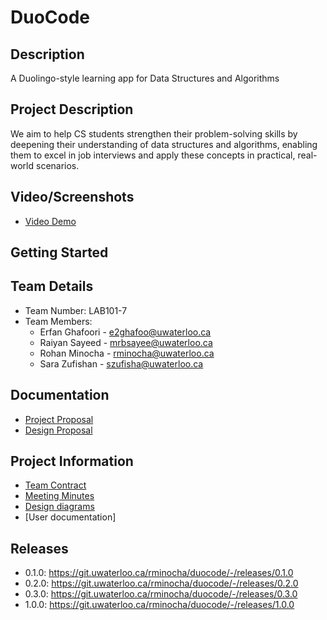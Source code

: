 # DuoCode

## Description
A Duolingo-style learning app for Data Structures and Algorithms

## Project Description
We aim to help CS students strengthen their problem-solving skills by deepening their understanding of data structures and algorithms, 
enabling them to excel in job interviews and apply these concepts in practical, real-world scenarios.

## Video/Screenshots

- [Video Demo](https://drive.google.com/file/d/1LToxkYQ1aKS26KutNQH7h1IYKWHTXwwM/view?usp=sharing)

## Getting Started

## Team Details
- Team Number: LAB101-7
- Team Members:
  - Erfan Ghafoori - [e2ghafoo@uwaterloo.ca](mailto:e2ghafoo@uwaterloo.ca)
  - Raiyan Sayeed - [mrbsayee@uwaterloo.ca](mailto:mrbsayee@uwaterloo.ca)
  - Rohan Minocha - [rminocha@uwaterloo.ca](mailto:rminocha@uwaterloo.ca)
  - Sara Zufishan - [szufisha@uwaterloo.ca](mailto:szufisha@uwaterloo.ca)

## Documentation
- [Project Proposal](https://git.uwaterloo.ca/rminocha/duocode/-/wikis/Project-Proposal)
- [Design Proposal](https://git.uwaterloo.ca/rminocha/duocode/-/wikis/Design-Proposal)

## Project Information
- [Team Contract](https://git.uwaterloo.ca/rminocha/duocode/-/wikis/Team-Contract)
- [Meeting Minutes](https://git.uwaterloo.ca/rminocha/duocode/-/wikis/Meeting-Minutes)
- [Design diagrams](https://git.uwaterloo.ca/rminocha/duocode/-/wikis/Design-Diagrams)
- [User documentation]


## Releases 
- 0.1.0: https://git.uwaterloo.ca/rminocha/duocode/-/releases/0.1.0
- 0.2.0: https://git.uwaterloo.ca/rminocha/duocode/-/releases/0.2.0
- 0.3.0: https://git.uwaterloo.ca/rminocha/duocode/-/releases/0.3.0
- 1.0.0: https://git.uwaterloo.ca/rminocha/duocode/-/releases/1.0.0